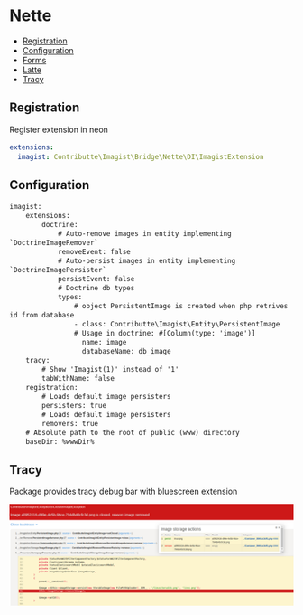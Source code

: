 # Nette

- [Registration](#registration)
- [Configuration](#configuration)
- [Forms](#forms)
- [Latte](#latte)
- [Tracy](#tracy)

## Registration
Register extension in neon

```yaml
extensions:
  imagist: Contributte\Imagist\Bridge\Nette\DI\ImagistExtension
```

## Configuration

```neon
imagist:
    extensions:
        doctrine:
            # Auto-remove images in entity implementing `DoctrineImageRemover`
            removeEvent: false
            # Auto-persist images in entity implementing `DoctrineImagePersister`
            persistEvent: false
            # Doctrine db types
            types:
                # object PersistentImage is created when php retrives id from database
                - class: Contributte\Imagist\Entity\PersistentImage
                # Usage in doctrine: #[Column(type: 'image')]
                  name: image
                  databaseName: db_image
    tracy:
        # Show 'Imagist(1)' instead of '1'
        tabWithName: false
    registration:
        # Loads default image persisters
        persisters: true
        # Loads default image persisters
        removers: true
    # Absolute path to the root of public (www) directory
    baseDir: %wwwDir%
```

## Tracy

Package provides tracy debug bar with bluescreen extension

![tracy](https://raw.githubusercontent.com/contributte/imagist/master/.docs/img/tracy.png)
